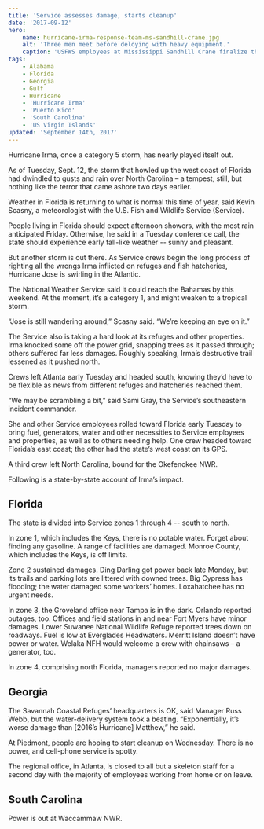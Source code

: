 ```yaml
---
title: 'Service assesses damage, starts cleanup'
date: '2017-09-12'
hero:
    name: hurricane-irma-response-team-ms-sandhill-crane.jpg
    alt: 'Three men meet before deloying with heavy equipment.'
    caption: 'USFWS employees at Mississippi Sandhill Crane finalize their equipment and supply checks before responding to Florida to support the Irma recovery response in Florida. Photo by USFWS.'
tags:
    - Alabama
    - Florida
    - Georgia
    - Gulf
    - Hurricane
    - 'Hurricane Irma'
    - 'Puerto Rico'
    - 'South Carolina'
    - 'US Virgin Islands'
updated: 'September 14th, 2017'
---
```


Hurricane Irma, once a category 5 storm, has nearly played itself out.
 
As of Tuesday, Sept. 12, the storm that howled up the west coast of Florida had dwindled to gusts and rain over North Carolina – a tempest, still, but nothing like the terror that came ashore two days earlier.
 
Weather in Florida is returning to what is normal this time of year, said Kevin Scasny, a meteorologist with the U.S. Fish and Wildlife Service (Service).
 
People living in Florida should expect afternoon showers, with the most rain anticipated Friday. Otherwise, he said in a Tuesday conference call, the state should experience early fall-like weather -- sunny and pleasant.
 
But another storm is out there. As Service crews begin the long process of righting all the wrongs Irma inflicted on refuges and fish hatcheries, Hurricane Jose is swirling in the Atlantic.
 
The National Weather Service said it could reach the Bahamas by this weekend. At the moment, it’s a category 1, and might weaken to a tropical storm.
 
“Jose is still wandering around,” Scasny said. “We’re keeping an eye on it.”
 
The Service also is taking a hard look at its refuges and other properties. Irma knocked some off the power grid, snapping trees as it passed through; others suffered far less damages. Roughly speaking, Irma’s destructive trail lessened as it pushed north.
 
Crews left Atlanta early Tuesday and headed south, knowing they’d have to be flexible as news from different refuges and hatcheries reached them.
 
“We may be scrambling a bit,” said Sami Gray, the Service’s southeastern incident commander.
 
She and other Service employees rolled toward Florida early Tuesday to bring fuel, generators, water and other necessities to Service employees and properties, as well as to others needing help. One crew headed toward Florida’s east coast; the other had the state’s west coast on its GPS.
 
A third crew left North Carolina, bound for the Okefenokee NWR.
 
Following is a state-by-state account of Irma’s impact.

## Florida

The state is divided into Service zones 1 through 4 -- south to north.
 
In zone 1, which includes the Keys, there is no potable water. Forget about finding any gasoline. A range of facilities are damaged. Monroe County, which includes the Keys, is off limits.
 
Zone 2 sustained damages. Ding Darling got power back late Monday, but its trails and parking lots are littered with downed trees. Big Cypress has flooding; the water damaged some workers’ homes. Loxahatchee has no urgent needs.
 
In zone 3, the Groveland office near Tampa is in the dark. Orlando reported outages, too. Offices and field stations in and near Fort Myers have minor damages. Lower Suwanee National Wildlife Refuge reported trees down on roadways. Fuel is low at Everglades Headwaters. Merritt Island doesn’t have power or water. Welaka NFH would welcome a crew with chainsaws – a generator, too.
 
In zone 4, comprising north Florida, managers reported no major damages.
 
## Georgia
 
The Savannah Coastal Refuges’ headquarters is OK, said Manager Russ Webb, but the water-delivery system took a beating. “Exponentially, it’s worse damage than [2016’s Hurricane] Matthew,” he said.
 
At Piedmont, people are hoping to start cleanup on Wednesday. There is no power, and cell-phone service is spotty.
 
The regional office, in Atlanta, is closed to all but a skeleton staff for a second day with the majority of employees working from home or on leave.

## South Carolina
 
Power is out at Waccammaw NWR.
